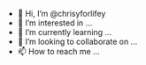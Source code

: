 - 👋 Hi, I’m @chrisyforlifey
- 👀 I’m interested in ...
- 🌱 I’m currently learning ...
- 💞️ I’m looking to collaborate on ...
- 📫 How to reach me ...

<!---
chrisyforlifey/chrisyforlifey is a ✨ special ✨ repository because its `README.md` (this file) appears on your GitHub profile.
You can click the Preview link to take a look at your changes.
--->
